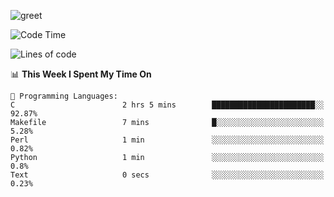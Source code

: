![greet](https://user-images.githubusercontent.com/44234583/146624354-9d461392-3676-4e7a-b12f-debc7319f53b.gif)

<!--START_SECTION:waka-->
![Code Time](http://img.shields.io/badge/Code%20Time-59%20hrs%2048%20mins-blue)

![Lines of code](https://img.shields.io/badge/From%20Hello%20World%20I%27ve%20Written-391%20Thousand%20lines%20of%20code-blue)

📊 **This Week I Spent My Time On** 

```text
💬 Programming Languages: 
C                        2 hrs 5 mins        ███████████████████████░░   92.87% 
Makefile                 7 mins              █░░░░░░░░░░░░░░░░░░░░░░░░   5.28% 
Perl                     1 min               ░░░░░░░░░░░░░░░░░░░░░░░░░   0.82% 
Python                   1 min               ░░░░░░░░░░░░░░░░░░░░░░░░░   0.8% 
Text                     0 secs              ░░░░░░░░░░░░░░░░░░░░░░░░░   0.23%

```


<!--END_SECTION:waka-->
